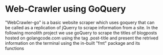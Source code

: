 <h1> Web-Crawler using GoQuery </h1>
"WebCrawler-go" is a basic website scraper which uses goquery that can be called as a replication of jQuerry to scrape information from a site. In the following monolith project we use goQuery to scrape the titles of blogposts hosted on golangcode.com using the tag .post-title and present the retrived information on the terminal using the  in-built "fmt" package and its functions
